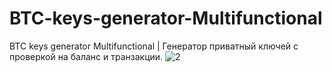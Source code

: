 # BTC-keys-generator-Multifunctional
BTC keys generator Multifunctional | Генератор приватный ключей с проверкой на баланс и транзакции.
![2](https://github.com/user-attachments/assets/b282179c-e02d-4354-b7d7-ca5ff1ea5aeb)
